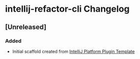 <!-- Keep a Changelog guide -> https://keepachangelog.com -->

# intellij-refactor-cli Changelog

## [Unreleased]
### Added
- Initial scaffold created from [IntelliJ Platform Plugin Template](https://github.com/JetBrains/intellij-platform-plugin-template)
